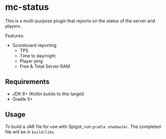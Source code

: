 # mc-status
This is a multi-purpose plugin that reports on the status of the server and players.

Features:
- Scoreboard reporting
  - TPS
  - Time to day/night
  - Player ping
  - Free & Total Server RAM

## Requirements
- JDK 8+ (Kotlin builds to this target)
- Gradle 5+

## Usage
To build a JAR file for use with Spigot, run `gradle shadowJar`. The completed file will be in `build/libs`.
